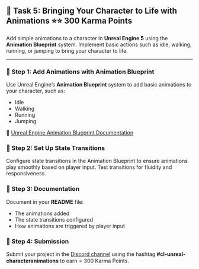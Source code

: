 ## 📑 Task 5: Bringing Your Character to Life with Animations ⭐⭐ 300 Karma Points  

Add simple animations to a character in **Unreal Engine 5** using the **Animation Blueprint** system. Implement basic actions such as idle, walking, running, or jumping to bring your character to life.  

---

### 📌 Step 1: Add Animations with Animation Blueprint  
Use Unreal Engine’s **Animation Blueprint** system to add basic animations to your character, such as:  
- Idle  
- Walking  
- Running  
- Jumping  

🔗 [Unreal Engine Animation Blueprint Documentation](https://docs.unrealengine.com/5.0/en-US/animation-blueprints-in-unreal-engine/)  

### 📌 Step 2: Set Up State Transitions  
Configure state transitions in the Animation Blueprint to ensure animations play smoothly based on player input. Test transitions for fluidity and responsiveness.  

### 📌 Step 3: Documentation  
Document in your **README** file:  
- The animations added  
- The state transitions configured  
- How animations are triggered by player input  

### 📌 Step 4: Submission  
Submit your project in the [Discord channel](https://discord.com/channels/771670169691881483/1315007911449071706) using the hashtag **#cl-unreal-characteranimations** to earn ⭐ 300 Karma Points.
